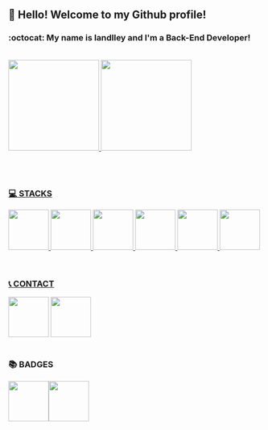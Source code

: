 ## 👋 Hello! Welcome to my Github profile!
### :octocat: My name is Iandlley and I'm a Back-End Developer!

<br>

<div>
<a href="https://github.com/Iandlley">
  <img height="180em" src="https://github-readme-stats.vercel.app/api?username=Iandlley&show_icons=true&theme=dracula&include_all_commits=true&count_private=true"/>
  <img height="180em" src="https://github-readme-stats.vercel.app/api/top-langs/?username=Iandlley&layout=compact&langs_count=7&theme=dracula"/>
</div>

<br><br>
  
### :computer: STACKS

<img src="https://cdn.jsdelivr.net/gh/devicons/devicon/icons/java/java-original-wordmark.svg" width="80" height="80"/> <img src="https://cdn.jsdelivr.net/gh/devicons/devicon/icons/javascript/javascript-original.svg" width="80" height="80"/> <img src="https://cdn.jsdelivr.net/gh/devicons/devicon/icons/html5/html5-original-wordmark.svg" width="80" height="80"/> <img src="https://cdn.jsdelivr.net/gh/devicons/devicon/icons/css3/css3-original-wordmark.svg" width="80" height="80"/> <img src="https://cdn.jsdelivr.net/gh/devicons/devicon/icons/mysql/mysql-original-wordmark.svg" width="80" height="80"/> <img src="https://cdn.jsdelivr.net/gh/devicons/devicon/icons/mongodb/mongodb-original-wordmark.svg" width="80" height="80"/>

<br>
  
### :telephone_receiver: CONTACT

<div>
  <a href="https://www.linkedin.com/in/iandlley-webdeveloper/" target="_blank"><img src="https://cdn.jsdelivr.net/gh/devicons/devicon/icons/linkedin/linkedin-original.svg" width="80" height="80" target="_blank"></a>
  <a href="https://www.facebook.com/profile.php?id=100009538581015" target="_blank"><img src="https://cdn.jsdelivr.net/gh/devicons/devicon/icons/facebook/facebook-original.svg" width="80" height="80" target="_blank"></a>  
</div>
  
<br>

### :books: BADGES

  <img src="https://user-images.githubusercontent.com/105615079/188028335-431466fd-125c-4bc0-bda7-ca8de1fea680.png" width="80" height="80"/><img src="https://user-images.githubusercontent.com/105615079/188028507-a600249a-cf75-426e-861e-99f92409db58.png" width="80" height="80"/>



